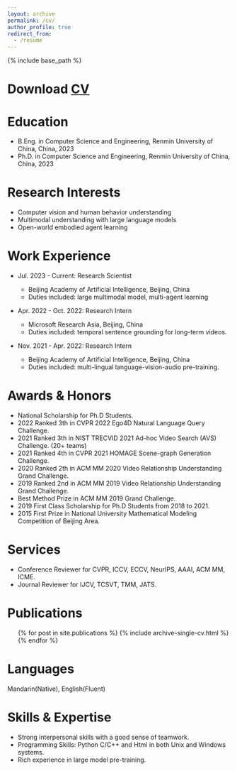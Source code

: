 ```yaml
---
layout: archive
permalink: /cv/
author_profile: true
redirect_from:
  - /resume
---
```


{% include base_path %}

Download [CV](http://zhengsipeng.github.io/files/cv_zsp_eng.pdf)
======

Education
======
* B.Eng. in Computer Science and Engineering, Renmin University of China, China, 2023
* Ph.D. in Computer Science and Engineering, Renmin University of China, China, 2023

Research Interests
======
* Computer vision and human behavior understanding
* Multimodal understanding with large language models
* Open-world embodied agent learning


Work Experience
======
* Jul. 2023 - Current: Research Scientist
  * Beijing Academy of Artificial Intelligence, Beijing, China
  * Duties included: large multimodal model, multi-agent learning


* Apr. 2022 - Oct. 2022: Research Intern
  * Microsoft Research Asia, Beijing, China
  * Duties included: temporal sentence grounding for long-term videos.

* Nov. 2021 - Apr. 2022: Research Intern
  * Beijing Academy of Artificial Intelligence, Beijing, China
  * Duties included: multi-lingual language-vision-audio pre-training.


Awards & Honors
======
* National Scholarship for Ph.D Students.
* 2022 Ranked 3th in CVPR 2022 Ego4D Natural Language Query Challenge.
* 2021 Ranked 3th in NIST TRECVID 2021 Ad-hoc Video Search (AVS) Challenge. (20+ teams)
* 2021 Ranked 4th in CVPR 2021 HOMAGE Scene-graph Generation Challenge.
* 2020 Ranked 2th in ACM MM 2020 Video Relationship Understanding Grand Challenge.
* 2019 Ranked 2nd in ACM MM 2019 Video Relationship Understanding Grand Challenge.
* Best Method Prize in ACM MM 2019 Grand Challenge.
* 2019 First Class Scholarship for Ph.D Students from 2018 to 2021.
* 2015 First Prize in National University Mathematical Modeling Competition of Beijing Area.

Services
======
* Conference Reviewer for CVPR, ICCV, ECCV, NeurIPS, AAAI, ACM MM, ICME.
* Journal Reviewer for IJCV, TCSVT, TMM, JATS.

Publications
======
  <ul>{% for post in site.publications %}
    {% include archive-single-cv.html %}
  {% endfor %}</ul>
 
  
Languages
======
Mandarin(Native), English(Fluent)


Skills & Expertise 
======
* Strong interpersonal skills with a good sense of teamwork. 
* Programming Skills: Python C/C++ and Html in both Unix and Windows systems.
* Rich experience in large model pre-training.

